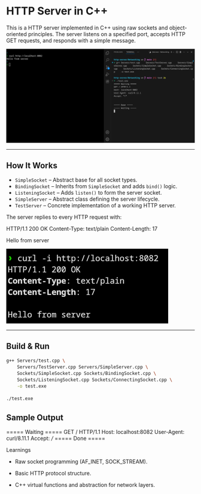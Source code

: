 # HTTP Server in C++

This is a HTTP server implemented in C++ using raw sockets and object-oriented principles. The server listens on a specified port, accepts HTTP GET requests, and responds with a simple message.

![Server Running Screenshot](screenshot.png)

---


##  How It Works

- `SimpleSocket` – Abstract base for all socket types.
- `BindingSocket` – Inherits from `SimpleSocket` and adds `bind()` logic.
- `ListeningSocket` – Adds `listen()` to form the server socket.
- `SimpleServer` – Abstract class defining the server lifecycle.
- `TestServer` – Concrete implementation of a working HTTP server.

The server replies to every HTTP request with:

HTTP/1.1 200 OK
Content-Type: text/plain
Content-Length: 17

Hello from server

![alt text](image-1.png)


---

##  Build & Run

```bash
g++ Servers/test.cpp \
    Servers/TestServer.cpp Servers/SimpleServer.cpp \
    Sockets/SimpleSocket.cpp Sockets/BindingSocket.cpp \
    Sockets/ListeningSocket.cpp Sockets/ConnectingSocket.cpp \
    -o test.exe

./test.exe 
```

## Sample Output

===== Waiting =====
GET / HTTP/1.1
Host: localhost:8082
User-Agent: curl/8.11.1
Accept: */*
===== Done ===== 

 Learnings

   - Raw socket programming (AF_INET, SOCK_STREAM).

   - Basic HTTP protocol structure.

   - C++ virtual functions and abstraction for network layers.










